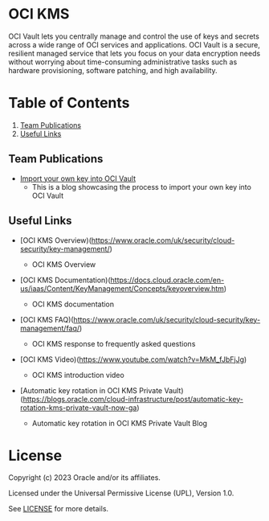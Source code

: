 # OCI KMS
 
OCI Vault lets you centrally manage and control the use of keys and secrets across a wide range of OCI services and applications. OCI Vault is a secure, resilient managed service that lets you focus on your data encryption needs without worrying about time-consuming administrative tasks such as hardware provisioning, software patching, and high availability.
 
# Table of Contents
 
1. [Team Publications](#team-publications)
2. [Useful Links](#useful-uinks)
  
 
## Team Publications
 
- [Import your own key into OCI Vault](https://blogs.oracle.com/coretec/post/import-your-own-key-in-oci-vault-with-cloud-console-ui)
   - This is a blog showcasing the process to import your own key into OCI Vault
 
## Useful Links
 
- [OCI KMS Overview)(https://www.oracle.com/uk/security/cloud-security/key-management/)
    - OCI KMS Overview

- [OCI KMS Documentation)(https://docs.cloud.oracle.com/en-us/iaas/Content/KeyManagement/Concepts/keyoverview.htm)
    - OCI KMS documentation

- [OCI KMS FAQ)(https://www.oracle.com/uk/security/cloud-security/key-management/faq/)
    - OCI KMS response to frequently asked questions
  
- [OCI KMS Video)(https://www.youtube.com/watch?v=MkM_fJbFjJg)
    - OCI KMS introduction video
 
 - [Automatic key rotation in OCI KMS Private Vault)(https://blogs.oracle.com/cloud-infrastructure/post/automatic-key-rotation-kms-private-vault-now-ga)
    - Automatic key rotation in OCI KMS Private Vault Blog
 
# License
 
Copyright (c) 2023 Oracle and/or its affiliates.
 
Licensed under the Universal Permissive License (UPL), Version 1.0.
 
See [LICENSE](https://github.com/oracle-devrel/technology-engineering/blob/folder-structure/LICENSE) for more details.
